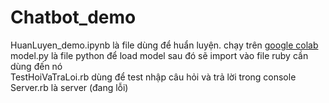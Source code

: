 ﻿# Chatbot_demo
HuanLuyen_demo.ipynb là file dùng để huẩn luyện. chạy trên [google colab](https://colab.research.google.com/) <br/>
model.py là file python để load model sau đó sẽ import vào file ruby cần dùng đến nó </br>
TestHoiVaTraLoi.rb dùng để test nhập câu hỏi và trả lời trong console </br>
Server.rb là server (đang lỗi) </br>

